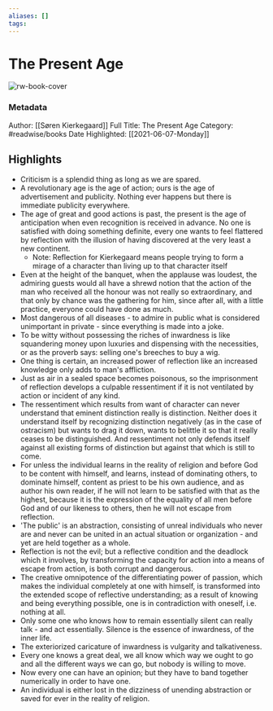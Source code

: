 ```yaml
---
aliases: []
tags:
---
```

# The Present Age

![rw-book-cover](https://readwise-assets.s3.amazonaws.com/static/images/article2.74d541386bbf.png)
### Metadata
Author: [[Søren Kierkegaard]]
Full Title: The Present Age
Category: #readwise/books
Date Highlighted: [[2021-06-07-Monday]]

## Highlights
- Criticism is a splendid thing as long as we are spared.
- A revolutionary age is the age of action; ours is the age of advertisement and publicity. Nothing ever happens but there is immediate publicity everywhere.
- The age of great and good actions is past, the present is the age of anticipation when even recognition is received in advance. No one is satisfied with doing something definite, every one wants to feel flattered by reflection with the illusion of having discovered at the very least a new continent.
    - Note: Reflection for Kierkegaard means people trying to form a mirage of a character than living up to that character itself
- Even at the height of the banquet, when the applause was loudest, the admiring guests would all have a shrewd notion that the action of the man who received all the honour was not really so extraordinary, and that only by chance was the gathering for him, since after all, with a little practice, everyone could have done as much.
- Most dangerous of all diseases - to admire in public what is considered unimportant in private - since everything is made into a joke.
- To be witty without possessing the riches of inwardness is like squandering money upon luxuries and dispensing with the necessities, or as the proverb says: selling one's breeches to buy a wig.
- One thing is certain, an increased power of reflection like an increased knowledge only adds to man's affliction.
- Just as air in a sealed space becomes poisonous, so the imprisonment of reflection develops a culpable ressentiment if it is not ventilated by action or incident of any kind.
- The ressentiment which results from want of character can never understand that eminent distinction really is distinction. Neither does it understand itself by recognizing distinction negatively (as in the case of ostracism) but wants to drag it down, wants to belittle it so that it really ceases to be distinguished. And ressentiment not only defends itself against all existing forms of distinction but against that which is still to come.
- For unless the individual learns in the reality of religion and before God to be content with himself, and learns, instead of dominating others, to dominate himself, content as priest to be his own audience, and as author his own reader, if he will not learn to be satisfied with that as the highest, because it is the expression of the equality of all men before God and of our likeness to others, then he will not escape from reflection.
- 'The public' is an abstraction, consisting of unreal individuals who never are and never can be united in an actual situation or organization - and yet are held together as a whole.
- Reflection is not the evil; but a reflective condition and the deadlock which it involves, by transforming the capacity for action into a means of escape from action, is both corrupt and dangerous.
- The creative omnipotence of the differentiating power of passion, which makes the individual completely at one with himself, is transformed into the extended scope of reflective understanding; as a result of knowing and being everything possible, one is in contradiction with oneself, i.e. nothing at all.
- Only some one who knows how to remain essentially silent can really talk - and act essentially. Silence is the essence of inwardness, of the inner life.
- The exteriorized caricature of inwardness is vulgarity and talkativeness.
- Every one knows a great deal, we all know which way we ought to go and all the different ways we can go, but nobody is willing to move.
- Now every one can have an opinion; but they have to band together numerically in order to have one.
- An individual is either lost in the dizziness of unending abstraction or saved for ever in the reality of religion.


